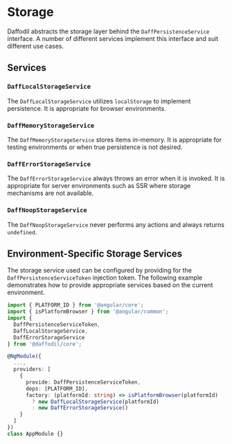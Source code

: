 # Storage

Daffodil abstracts the storage layer behind the `DaffPersistenceService` interface. A number of different services implement this interface and suit different use cases.

## Services
<!-- TODO: clarify use cases -->

### `DaffLocalStorageService`

The `DaffLocalStorageService` utilizes `localStorage` to implement persistence. It is appropriate for browser environments.

### `DaffMemoryStorageService`

The `DaffMemoryStorageService` stores items in-memory. It is appropriate for testing environments or when true persistence is not desired.

### `DaffErrorStorageService`

The `DaffErrorStorageService` always throws an error when it is invoked. It is appropriate for server environments such as SSR where storage mechanisms are not available.

### `DaffNoopStorageService`

The `DaffNoopStorageService` never performs any actions and always returns `undefined`.

## Environment-Specific Storage Services

The storage service used can be configured by providing for the `DaffPersistenceServiceToken` injection token. The following example demonstrates how to provide appropriate services based on the current environment.

<!-- TODO: find a better example -->
```typescript
import { PLATFORM_ID } from '@angular/core';
import { isPlatformBrowser } from '@angular/common';
import {
  DaffPersistenceServiceToken,
  DaffLocalStorageService,
  DaffErrorStorageService
} from '@daffodil/core';

@NgModule({
  ...,
  providers: [
    {
      provide: DaffPersistenceServiceToken,
      deps: [PLATFORM_ID],
      factory: (platformId: string) => isPlatformBrowser(platformId)
        ? new DaffLocalStorageService(platformId)
        : new DaffErrorStorageService()
    }
  ]
})
class AppModule {}
```